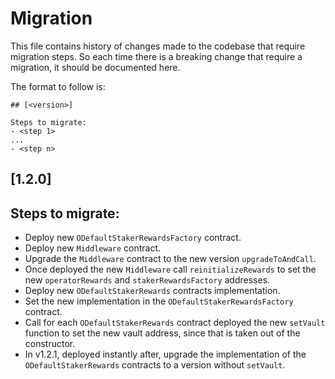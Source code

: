 # Migration

This file contains history of changes made to the codebase that require migration steps. So each time there is a breaking change that require a migration, it should be documented here.

The format to follow is:

```
## [<version>]

Steps to migrate:
- <step 1>
...
- <step n>
```

## [1.2.0]

## Steps to migrate:

- Deploy new `ODefaultStakerRewardsFactory` contract.
- Deploy new `Middleware` contract.
- Upgrade the `Middleware` contract to the new version `upgradeToAndCall`.
- Once deployed the new `Middleware` call `reinitializeRewards` to set the new `operatorRewards` and `stakerRewardsFactory` addresses.
- Deploy new `ODefaultStakerRewards` contracts implementation.
- Set the new implementation in the `ODefaultStakerRewardsFactory` contract.
- Call for each `ODefaultStakerRewards` contract deployed the new `setVault` function to set the new vault address, since that is taken out of the constructor.
- In v1.2.1, deployed instantly after, upgrade the implementation of the `ODefaultStakerRewards` contracts to a version without `setVault`.

